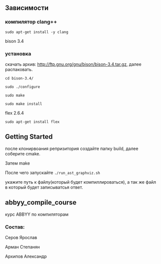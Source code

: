 ## Зависимости
### компилятор clang++

`sudo apt-get install -y clang`

bison 3.4
### установка
скачать архив: http://ftp.gnu.org/gnu/bison/bison-3.4.tar.gz, далее распаковать.

`cd bison-3.4/`

`sudo ./configure`

`sudo make`

`sudo make install`

flex 2.6.4

`sudo apt-get install flex`

## Getting Started
после клонирвоания репризитория создайте папку build, далее соберите cmake. 

Затем make

После чего запускайте
`./run_ast_graphviz.sh`

укажите путь к файлу(который будет компиллироваться), а так же файл в который будет записыватсья ответ.

## abbyy_compile_course
курс ABBYY по компиляторам
### Состав:
Серов Ярослав

Арман Степанян

Архипов Александр
